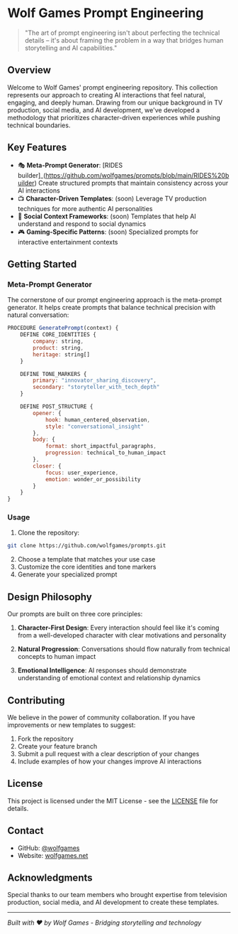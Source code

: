 # Wolf Games Prompt Engineering

> "The art of prompt engineering isn't about perfecting the technical details – it's about framing the problem in a way that bridges human storytelling and AI capabilities."

## Overview

Welcome to Wolf Games' prompt engineering repository. This collection represents our approach to creating AI interactions that feel natural, engaging, and deeply human. Drawing from our unique background in TV production, social media, and AI development, we've developed a methodology that prioritizes character-driven experiences while pushing technical boundaries.

## Key Features

- 🎭 **Meta-Prompt Generator**: [RIDES builder]_(https://github.com/wolfgames/prompts/blob/main/RIDES%20builder) Create structured prompts that maintain consistency across your AI interactions
- 📺 **Character-Driven Templates**: (soon) Leverage TV production techniques for more authentic AI personalities
- 🔄 **Social Context Frameworks**: (soon) Templates that help AI understand and respond to social dynamics
- 🎮 **Gaming-Specific Patterns**: (soon) Specialized prompts for interactive entertainment contexts

## Getting Started

### Meta-Prompt Generator

The cornerstone of our prompt engineering approach is the meta-prompt generator. It helps create prompts that balance technical precision with natural conversation:

```javascript
PROCEDURE GeneratePrompt(context) {
    DEFINE CORE_IDENTITIES {
        company: string,
        product: string,
        heritage: string[]
    }

    DEFINE TONE_MARKERS {
        primary: "innovator_sharing_discovery",
        secondary: "storyteller_with_tech_depth"
    }

    DEFINE POST_STRUCTURE {
        opener: {
            hook: human_centered_observation,
            style: "conversational_insight"
        },
        body: {
            format: short_impactful_paragraphs,
            progression: technical_to_human_impact
        },
        closer: {
            focus: user_experience,
            emotion: wonder_or_possibility
        }
    }
}
```

### Usage

1. Clone the repository:
```bash
git clone https://github.com/wolfgames/prompts.git
```

2. Choose a template that matches your use case
3. Customize the core identities and tone markers
4. Generate your specialized prompt

## Design Philosophy

Our prompts are built on three core principles:

1. **Character-First Design**: Every interaction should feel like it's coming from a well-developed character with clear motivations and personality

2. **Natural Progression**: Conversations should flow naturally from technical concepts to human impact

3. **Emotional Intelligence**: AI responses should demonstrate understanding of emotional context and relationship dynamics

## Contributing

We believe in the power of community collaboration. If you have improvements or new templates to suggest:

1. Fork the repository
2. Create your feature branch
3. Submit a pull request with a clear description of your changes
4. Include examples of how your changes improve AI interactions

## License

This project is licensed under the MIT License - see the [LICENSE](LICENSE) file for details.

## Contact

- GitHub: [@wolfgames](https://github.com/wolfgames)
- Website: [wolfgames.net](https://wolfgames.net)

## Acknowledgments

Special thanks to our team members who brought expertise from television production, social media, and AI development to create these templates.

---

*Built with ❤️ by Wolf Games - Bridging storytelling and technology*
